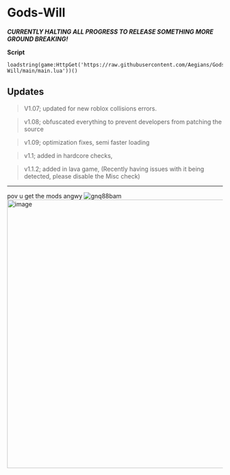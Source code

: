 # Gods-Will



***CURRENTLY HALTING ALL PROGRESS TO RELEASE SOMETHING MORE GROUND BREAKING!***

**Script** 
  ```
  loadstring(game:HttpGet('https://raw.githubusercontent.com/Aegians/Gods-Will/main/main.lua'))()
  ```

  

## Updates
> V1.07; updated for new roblox collisions errors.

> v1.08; obfuscated everything to prevent developers from patching the source


> v1.09; optimization fixes, semi faster loading


> v1.1; added in hardcore checks,



> v1.1.2; added in lava game, (Recently having issues with it being detected, please disable the Misc check)


----


pov u get the mods angwy
![gnq88bam](https://github.com/Aegians/Gods-Will/assets/69432633/9a2125ae-d98b-48ac-b84b-3325633f2b58)
<img width="626" alt="image" src="https://github.com/Aegians/Gods-Will/assets/69432633/495b0be1-70a7-4aa7-a65b-0e3698b5f830">

